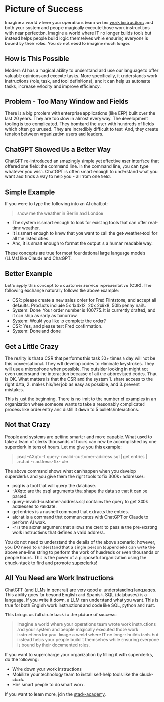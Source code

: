 # Picture of Success

<!-- copied_from_home_page -->
Imagine a world where your operations team writes [work instructions](./best-practices.md#organization-best-practices) and both your system and people magically execute those work instructions with near perfection. Imagine a world where IT no longer builds tools but instead helps people build logic themselves while ensuring everyone is bound by their roles. You do not need to imagine much longer.
<!-- /copied_from_home_page -->

## How is This Possible

Modern AI has a magical ability to understand and use our language to offer valuable opinions and execute tasks. More specifically, it understands work instructions (role, task, and tool definitions), and it can help us automate tasks, increase velocity and improve efficiency.

## Problem - Too Many Window and Fields

There is a big problem with enterprise applications (like ERP) built over the last 20 years. They are too slow in almost every way. The development tooling is too complicated. They bombard the user with hundreds of fields which often go unused. They are incredibly difficult to test. And, they create tension between organization users and leaders.

## ChatGPT Showed Us a Better Way

ChatGPT re-introduced an amazingly simple yet effective user interface that offered one field: the command line. In the command line, you can type whatever you wish. ChatGPT is often smart enough to understand what you want and finds a way to help you - all from one field.

## Simple Example

If you were to type the following into an AI chatbot:

> show me the weather in Berlin and London

- The system is smart enough to look for existing tools that can offer real-time weather.
- It is smart enough to know that you want to call the get-weather-tool for all the listed cities.
- And, it is smart enough to format the output is a human readable way.

These concepts are true for most foundational large language models (LLMs) like Claude and ChatGPT.

## Better Example

Let's apply this concept to a customer service representative (CSR). The following exchange naturally follows the above example:

- CSR: please create a new sales order for Fred Flintstone, and accept all defaults. Products include 5x 1x4x12, 20x 2x6x8, 50lb penny nails.
- System: Done. Your order number is 100775. It is currently drafted, and it can ship as early as tomorrow.
- System: Would you like to complete the order?
- CSR: Yes, and please text Fred confirmation.
- System: Done and done.

## Get a Little Crazy

The reality is that a CSR that performs this task 50+ times a day will not be this conversational. They will develop codes to eliminate keystrokes. They will use a microphone when possible. The outsider looking in might not even understand the interaction because of all the abbreviated codes. That is OK. What matters is that the CSR and the system 1. share access to the right data, 2. makes his/her job as easy as possible, and 3. prevent mistakes.

This is just the beginning. There is no limit to the number of examples in an organization where someone wants to take a reasonably complicated process like order entry and distill it down to 5 bullets/interactions.

## Not that Crazy
People and systems are getting smarter and more capable. What used to take a team of clerks thousands of hours can now be accomplished by one superclerk in tens of hours. Let me give you this example:

> psql -AXqtc -f query-invalid-customer-address.sql | get entries | aichat -r address-fix-role

The above command shows what can happen when you develop superclerks and you give them the right tools to fix 300k+ addresses:

- psql is a tool that will query the database.
- -AXqtc are the psql arguments that shape the data so that it can be parsed.
- query-invalid-customer-address.sql contains the query to get 300k addresses to validate.
- get entries is a nushell command that extracts the entries.
- aichat is a command that communicates with ChatGPT or Claude to perform AI work.
- -r is the aichat argument that allows the clerk to pass in the pre-existing work instructions that defines a valid address.

You do not need to understand the details of the above scenario; however, you DO need to understand that a single person (superclerk) can write the above one-line string to perform the work of hundreds or even thousands or people hours. This is the power of a purposeful organization using the chuck-stack to find and promote [superclerks](./terminology.md#superclerk)!

## All You Need are Work Instructions

ChatGPT (and LLMs in general) are very good at understanding languages. This ability goes far beyond English and Spanish. SQL (databases) is a language. If you write it down, a LLM can understand what you want. This is true for both English work instructions and code like SQL, python and rust.

This brings us full circle back to the picture of success:

> Imagine a world where your operations team wrote work instructions and your system and people magically executed those work instructions for you. Image a world where IT no longer builds tools but instead helps your people build it themselves while ensuring everyone is bound by their documented roles.

If you want to supercharge your organization by filling it with superclerks, do the following:

- Write down your work instructions.
- Mobilize your technology team to install self-help tools like the chuck-stack.
- Hire smart people to do smart work.

If you want to learn more, join the [stack-academy](./stack-academy.md). 
<!-- TODO: link and details for academy-->
